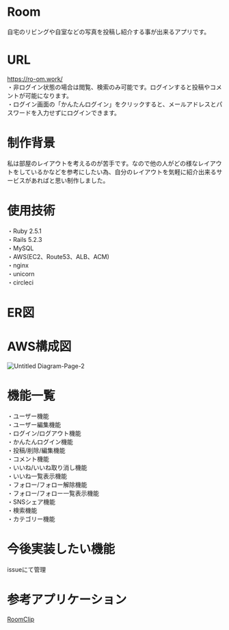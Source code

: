 # Room

自宅のリビングや自室などの写真を投稿し紹介する事が出来るアプリです。
# URL
https://ro-om.work/  
・非ログイン状態の場合は閲覧、検索のみ可能です。ログインすると投稿やコメントが可能になります。  
・ログイン画面の「かんたんログイン」をクリックすると、メールアドレスとパスワードを入力せずにログインできます。


# 制作背景
私は部屋のレイアウトを考えるのが苦手です。なので他の人がどの様なレイアウトをしているかなどを参考にしたい為、自分のレイアウトを気軽に紹介出来るサービスがあればと思い制作しました。

# 使用技術
・Ruby 2.5.1   
・Rails 5.2.3  
・MySQL  
・AWS(EC2、Route53、ALB、ACM)  
・nginx  
・unicorn  
・circleci

# ER図

# AWS構成図
![Untitled Diagram-Page-2](https://user-images.githubusercontent.com/51046591/89529053-08222100-d827-11ea-81eb-ae07a7daa7bd.png)


# 機能一覧
・ユーザー機能  
・ユーザー編集機能  
・ログイン/ログアウト機能  
・かんたんログイン機能  
・投稿/削除/編集機能  
・コメント機能   
・いいね/いいね取り消し機能  
・いいね一覧表示機能  
・フォロー/フォロー解除機能  
・フォロー/フォロー一覧表示機能  
・SNSシェア機能  
・検索機能  
・カテゴリー機能  



# 今後実装したい機能
issueにて管理

# 参考アプリケーション

[RoomClip](https://roomclip.jp/)
